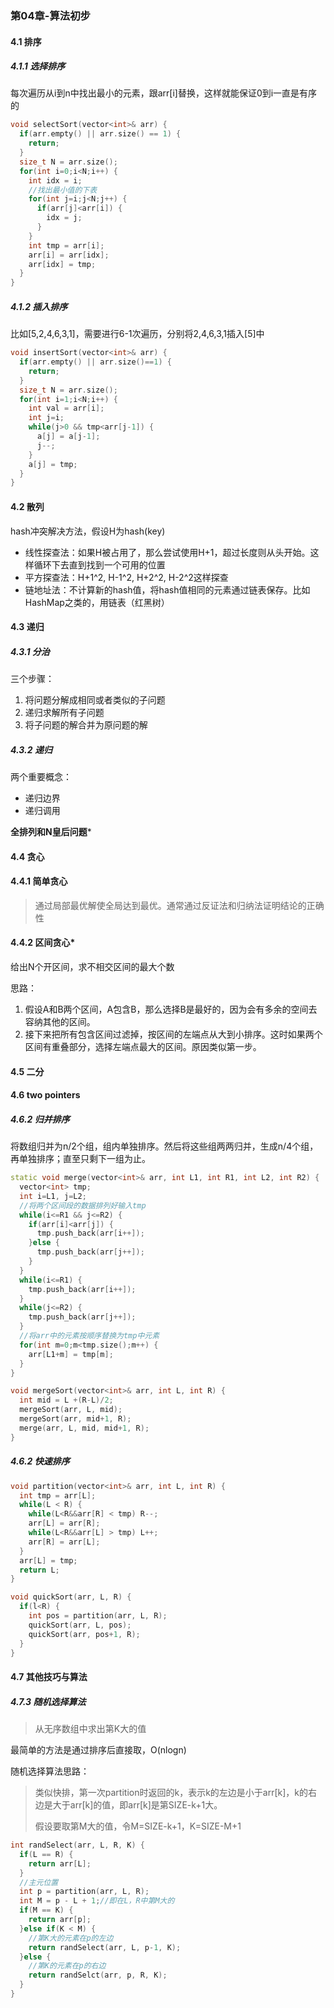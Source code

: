 ### 第04章-算法初步

#### 4.1 排序

##### 4.1.1 选择排序

每次遍历从i到n中找出最小的元素，跟arr[i]替换，这样就能保证0到i一直是有序的

```c++
void selectSort(vector<int>& arr) {
  if(arr.empty() || arr.size() == 1) {
    return;
  }
  size_t N = arr.size();
  for(int i=0;i<N;i++) {
    int idx = i;
    //找出最小值的下表
    for(int j=i;j<N;j++) {
      if(arr[j]<arr[i]) {
        idx = j;
      }
    }
    int tmp = arr[i];
    arr[i] = arr[idx];
    arr[idx] = tmp;
  }
}
```

##### 4.1.2 插入排序

比如[5,2,4,6,3,1]，需要进行6-1次遍历，分别将2,4,6,3,1插入[5]中

```c++
void insertSort(vector<int>& arr) {
  if(arr.empty() || arr.size()==1) {
    return;
  }
  size_t N = arr.size();
  for(int i=1;i<N;i++) {
    int val = arr[i];
    int j=i;
    while(j>0 && tmp<arr[j-1]) {
      a[j] = a[j-1];
      j--;
    }
    a[j] = tmp;
  }
}
```

#### 4.2 散列

hash冲突解决方法，假设H为hash(key)

- 线性探查法：如果H被占用了，那么尝试使用H+1，超过长度则从头开始。这样循环下去直到找到一个可用的位置
- 平方探查法：H+1^2, H-1^2, H+2^2, H-2^2这样探查
- 链地址法：不计算新的hash值，将hash值相同的元素通过链表保存。比如HashMap之类的，用链表（红黑树）

#### 4.3 递归

##### 4.3.1 分治

三个步骤：

1. 将问题分解成相同或者类似的子问题
2. 递归求解所有子问题
3. 将子问题的解合并为原问题的解

##### 4.3.2 递归

两个重要概念：

- 递归边界
- 递归调用

**全排列和N皇后问题***

#### 4.4 贪心

#### 4.4.1 简单贪心

> 通过局部最优解使全局达到最优。通常通过反证法和归纳法证明结论的正确性

#### 4.4.2 区间贪心*

给出N个开区间，求不相交区间的最大个数

思路：

1. 假设A和B两个区间，A包含B，那么选择B是最好的，因为会有多余的空间去容纳其他的区间。
2. 接下来把所有包含区间过滤掉，按区间的左端点从大到小排序。这时如果两个区间有重叠部分，选择左端点最大的区间。原因类似第一步。

#### 4.5 二分

#### 4.6 two pointers

##### 4.6.2 归并排序

将数组归并为n/2个组，组内单独排序。然后将这些组两两归并，生成n/4个组，再单独排序；直至只剩下一组为止。

```c++
static void merge(vector<int>& arr, int L1, int R1, int L2, int R2) {
  vector<int> tmp;
  int i=L1, j=L2;
  //将两个区间段的数据排列好输入tmp
  while(i<=R1 && j<=R2) {
    if(arr[i]<arr[j]) {
      tmp.push_back(arr[i++]);
    }else {
      tmp.push_back(arr[j++]);
    }
  }
  while(i<=R1) {
    tmp.push_back(arr[i++]);
  }
  while(j<=R2) {
    tmp.push_back(arr[j++]);
  }
  //将arr中的元素按顺序替换为tmp中元素
  for(int m=0;m<tmp.size();m++) {
    arr[L1+m] = tmp[m];
  }
}

void mergeSort(vector<int>& arr, int L, int R) {
  int mid = L +(R-L)/2;
  mergeSort(arr, L, mid);
  mergeSort(arr, mid+1, R);
  merge(arr, L, mid, mid+1, R);
}
```

##### 4.6.2 快速排序

```c++
void partition(vector<int>& arr, int L, int R) {
  int tmp = arr[L];
  while(L < R) {
    while(L<R&&arr[R] < tmp) R--;
    arr[L] = arr[R];
    while(L<R&&arr[L] > tmp) L++;
    arr[R] = arr[L];
  }
  arr[L] = tmp;
  return L;
}

void quickSort(arr, L, R) {
  if(l<R) {
    int pos = partition(arr, L, R);
    quickSort(arr, L, pos);
    quickSort(arr, pos+1, R);
  }
}
```

#### 4.7 其他技巧与算法

##### 4.7.3 随机选择算法

> 从无序数组中求出第K大的值

最简单的方法是通过排序后直接取，O(nlogn)

随机选择算法思路：

> 类似快排，第一次partition时返回的k，表示k的左边是小于arr[k]，k的右边是大于arr[k]的值，即arr[k]是第SIZE-k+1大。
>
> 假设要取第M大的值，令M=SIZE-k+1，K=SIZE-M+1

```c++
int randSelect(arr, L, R, K) {
  if(L == R) {
    return arr[L];
  }
  //主元位置
  int p = partition(arr, L, R);
  int M = p - L + 1;//即在L，R中第M大的
  if(M == K) {
    return arr[p];
  }else if(K < M) {
    //第K大的元素在p的左边
    return randSelect(arr, L, p-1, K);
  }else {
    //第K的元素在p的右边
    return randSelct(arr, p, R, K);
  }
}
```

